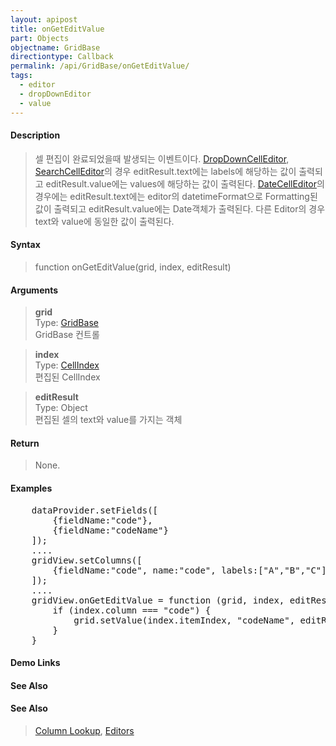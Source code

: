 ```yaml
---
layout: apipost
title: onGetEditValue
part: Objects
objectname: GridBase
directiontype: Callback
permalink: /api/GridBase/onGetEditValue/
tags:
  - editor
  - dropDownEditor
  - value
---
```



#### Description

> 셀 편집이 완료되었을때 발생되는 이벤트이다.
> [DropDownCellEditor](/api/types/DropDownCellEditor/), [SearchCellEditor](/api/types/SearchCellEditor/)의 경우 editResult.text에는 labels에 해당하는 값이 출력되고 editResult.value에는 values에 해당하는 값이 출력된다.
> [DateCellEditor](/api/types/DateCellEditor/)의 경우에는 editResult.text에는 editor의 datetimeFormat으로 Formatting된 값이 출력되고 editResult.value에는 Date객체가 출력된다.
> 다른 Editor의 경우 text와 value에 동일한 값이 출력된다.

#### Syntax

> function onGetEditValue(grid, index, editResult)  

#### Arguments  

> **grid**  
> Type: [GridBase](/api/GridBase/)  
> GridBase 컨트롤  

> **index**  
> Type:  [CellIndex](/api/types/CellIndex/)  
> 편집된 CellIndex  

> **editResult**  
> Type:  Object  
> 편집된 셀의 text와 value를 가지는 객체

#### Return  

> None.

#### Examples 

<pre class="prettyprint">
    dataProvider.setFields([
        {fieldName:"code"},
        {fieldName:"codeName"}
    ]);
    ....
    gridView.setColumns([
        {fieldName:"code", name:"code", labels:["A","B","C"], values[1,2,3], lookupDisplay:true, labelField:"codeName", editor:{type:"dropDown"}}
    ]);
    ....
	gridView.onGetEditValue = function (grid, index, editResult) {
	    if (index.column === "code") {
	        grid.setValue(index.itemIndex, "codeName", editResult.text)
	    }
	} 
</pre>

#### Demo Links
#### See Also

#### See Also
> [Column Lookup](http://demo.realgrid.com/Demo/ColumnLookup), [Editors](http://demo.realgrid.com/Demo/Editors)